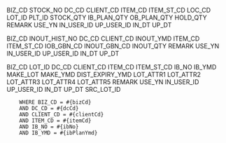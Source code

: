 BIZ_CD
STOCK_NO
DC_CD
CLIENT_CD
ITEM_CD
ITEM_ST_CD
LOC_CD
LOT_ID
PLT_ID
STOCK_QTY
IB_PLAN_QTY
OB_PLAN_QTY
HOLD_QTY
REMARK
USE_YN
IN_USER_ID
UP_USER_ID
IN_DT
UP_DT



BIZ_CD
INOUT_HIST_NO
DC_CD
CLIENT_CD
INOUT_YMD
ITEM_CD
ITEM_ST_CD
IOB_GBN_CD
INOUT_GBN_CD
INOUT_QTY
REMARK
USE_YN
IN_USER_ID
UP_USER_ID
IN_DT
UP_DT


BIZ_CD
LOT_ID
DC_CD
CLIENT_CD
ITEM_CD
ITEM_ST_CD
IB_NO
IB_YMD
MAKE_LOT
MAKE_YMD
DIST_EXPIRY_YMD
LOT_ATTR1
LOT_ATTR2
LOT_ATTR3
LOT_ATTR4
LOT_ATTR5
REMARK
USE_YN
IN_USER_ID
UP_USER_ID
IN_DT
UP_DT
SRC_LOT_ID


        WHERE BIZ_CD = #{bizCd}
        AND DC_CD = #{dcCd}
        AND CLIENT_CD = #{clientCd}
        AND ITEM_CD = #{itemCd}
        AND IB_NO = #{ibNo}
        AND IB_YMD = #{ibPlanYmd}